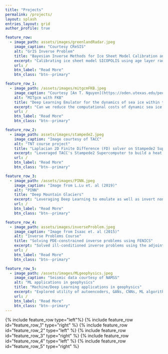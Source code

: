 ```yaml
---
title: "Projects"
permalink: /projects/
layout: splash
entries_layout: grid
author_profile: true

feature_row:
  - image_path: assets/images/greenlandRadar.jpeg
    image_caption: "Courtesy CReSIS"
    alt: "GrIS Inverse Problem"
    title: "Bayesian Inverse Methods for Ice Sheet Model Calibration and Reconstruction"
    excerpt: "Calibrating ice sheet model SICOPOLIS using age layer radar data in order to project accurately into the future."
    url: /
    btn_label: "Read More"
    btn_class: "btn--primary"

feature_row_1:
  - image_path: /assets/images/mitgcmFKB.jpeg
    image_caption: "Courtesy [An T. Nguyen](https://oden.utexas.edu/people/1464/)"
    alt: "MITgcm with FKB"
    title: "Deep Learning Emulator for the dynamics of sea ice within the MITgcm model"
    excerpt: "Can we reduce the computational costs of dynamic sea ice models using Deep Learning?"
    url: /
    btn_label: "Read More"
    btn_class: "btn--primary"

feature_row_2:
  - image_path: assets/images/stampede2.jpeg
    image_caption: "Image courtesy of TACC"
    alt: "TNT course project"
    title: "Laplacian 2D Finite Difference (FD) solver on Stampede2 Supercomputer"
    excerpt: "Leveraged TACC's Stampede2 Supercomputer to build a heat equation solver."
    url: /
    btn_label: "Read More"
    btn_class: "btn--primary"

feature_row_3:
  - image_path: /assets/images/PINN.jpeg
    image_caption: "Image from L.Lu et. al (2019)"
    alt: "PINN"
    title: "Deep Mountain Glaciers"
    excerpt: "Leveraging Deep Learning to emulate as well as invert non-linear, highly diffusive mountain glacier model."
    url: /
    btn_label: "Read More"
    btn_class: "btn--primary"

feature_row_4:
  - image_path: assets/images/inverseProblem.jpeg
    image_caption: "Image from Isaac et. al (2015)"
    alt: "Inverse Problems Course"
    title: "Solving PDE-constrained inverse problems using FENICS"
    excerpt: "Solved ill-conditioned inverse problems using the adjoint equations and special second order methods."
    url: /
    btn_label: "Read More"
    btn_class: "btn--primary"

feature_row_5:
  - image_path: /assets/images/MLgeophysics.jpeg
    image_caption: "Seismic data courtesy of NAMSS"
    alt: "ML applications in geophysics"
    title: "Machine/Deep Learning applications in geophysics"
    excerpt: "Explored utility of autoencoders, GANs, CNNs, ML algorithms across multiple applications in geophysics."
    url: /
    btn_label: "Read More"
    btn_class: "btn--primary"
---
```


{% include feature_row type="left"%}
{% include feature_row id="feature_row_1" type="right" %}
{% include feature_row id="feature_row_2" type="left" %}
{% include feature_row id="feature_row_3" type="right" %}
{% include feature_row id="feature_row_4" type="left" %}
{% include feature_row id="feature_row_5" type="right" %}

